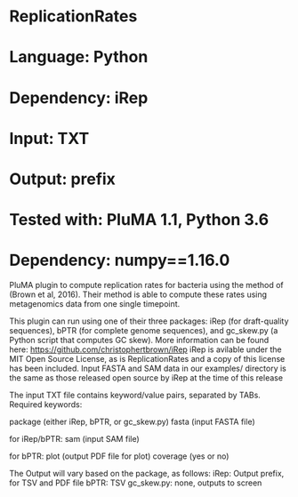 # ReplicationRates
# Language: Python
# Dependency: iRep
# Input: TXT 
# Output: prefix
# Tested with: PluMA 1.1, Python 3.6
# Dependency: numpy==1.16.0

PluMA plugin to compute replication rates for bacteria
using the method of (Brown et al, 2016).  Their method is
able to compute these rates using metagenomics data from
one single timepoint.

This plugin can run using one of their three packages:
iRep (for draft-quality sequences), bPTR (for complete genome sequences), 
and gc_skew.py (a Python script that computes GC skew).
More information can be found here:
https://github.com/christophertbrown/iRep
iRep is avilable under the MIT Open Source License, as is ReplicationRates
and a copy of this license has been included.
Input FASTA and SAM data in our examples/ directory is the same
as those released open source by iRep at the time of this release

The input TXT file contains keyword/value pairs, separated by TABs.  
Required keywords:

package (either iRep, bPTR, or gc_skew.py)
fasta (input FASTA file)

for iRep/bPTR:
sam (input SAM file)

for bPTR:
plot (output PDF file for plot)
coverage (yes or no)

The Output will vary based on the package, as follows:
iRep: Output prefix, for TSV and PDF file
bPTR: TSV
gc_skew.py: none, outputs to screen




